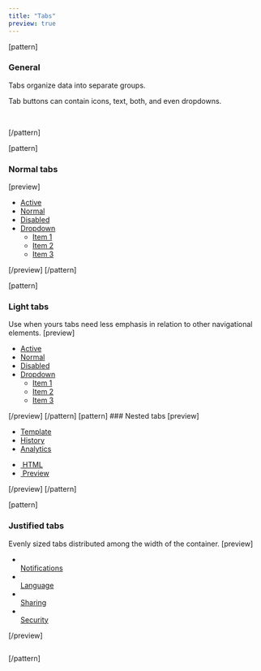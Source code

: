 ```yaml
---
title: "Tabs"
preview: true
---
```


[pattern]
### General

Tabs organize data into separate groups. 

Tab buttons can contain icons, text, both, and even dropdowns. 

&nbsp;

[/pattern]

[pattern]
### Normal tabs

[preview]
<ul class="nav nav-tabs" role="tablist">
  <li class="active"><a href="#" role="tab" data-toggle="tab">Active</a></li>
  <li><a href="#" role="tab" data-toggle="tab">Normal</a></li>
  <li class="disabled"><a href="#" role="tab">Disabled</a></li>
  <li class="dropdown">
      <a class="dropdown-toggle" data-toggle="dropdown" href="#">
          Dropdown <span class="caret"></span>
        </a>
        <ul class="dropdown-menu" role="menu">
          <li role="presentation"><a href="#">Item 1</a></li>
          <li role="presentation"><a href="#">Item 2</a></li>
          <li role="presentation"><a href="#">Item 3</a></li>
        </ul>
  </li>
</ul>
<div style="border-top: none; border-radius: 0;" class="panel panel-default">
    <div class="panel-body">
        <p></p><p></p>
    </div>
</div>
[/preview]
[/pattern]

[pattern]
### Light tabs
Use when yours tabs need less emphasis in relation to other navigational elements. 
[preview]
<ul class="nav nav-tabs nav-tabs-light" role="tablist">
  <li class="active"><a href="#" role="tab" data-toggle="tab">Active</a></li>
  <li><a href="#" role="tab" data-toggle="tab">Normal</a></li>
  <li class="disabled"><a href="#" role="tab">Disabled</a></li>
  <li class="dropdown">
      <a class="dropdown-toggle" data-toggle="dropdown" href="#">
          Dropdown <span class="caret"></span>
        </a>
        <ul class="dropdown-menu" role="menu">
          <li role="presentation"><a href="#">Item 1</a></li>
          <li role="presentation"><a href="#">Item 2</a></li>
          <li role="presentation"><a href="#">Item 3</a></li>
        </ul>
  </li>
</ul>
[/preview]
[/pattern]
[pattern]
### Nested tabs
[preview]
<ul class="nav nav-tabs" role="tablist">
  <li class="active"><a href="#" role="tab" data-toggle="tab">Template</a></li>
  <li><a href="#" role="tab" data-toggle="tab">History</a></li>
  <li><a href="#" role="tab" data-toggle="tab">Analytics</a></li>
</ul>
<div style="border-top: none; border-radius: 0;" class="panel panel-default">
    <ul class="nav nav-tabs nav-tabs-light" role="tablist">
      <li><a href="#" role="tab" data-toggle="tab"><i class="fa fa-1x fa-code"></i> &nbsp;HTML</a></li>
      <li class="active"><a href="#" role="tab" data-toggle="tab"><i class="fa fa-1x fa-eye"></i> &nbsp;Preview</a></li>
    </ul>
    <div class="panel-body">
        <p></p><p></p>
    </div>
</div>
[/preview]
[/pattern]

[pattern]
### Justified tabs
Evenly sized tabs distributed among the width of the container.
[preview]
<ul class="nav nav-tabs nav-justified text-center" role="tablist">
  <li class="active"><a href="#" role="tab" data-toggle="tab"><i class="fa fa-3x fa-bell"></i><br>Notifications</a></li>
  <li><a href="#" role="tab" data-toggle="tab"><i class="fa fa-3x fa-flag"></i><br>Language</a></li>
  <li><a href="#" role="tab" data-toggle="tab"><i class="fa fa-3x fa-folder-open"></i><br>Sharing</a></li>
  <li><a href="#" role="tab" data-toggle="tab"><i class="fa fa-3x fa-lock"></i><br>Security</a></li>
</ul>
<div style="border-top: none; border-radius: 0;" class="panel panel-default">
    <div class="panel-body">
        <p></p><p></p>
    </div>
</div>
[/preview]

```html

```
[/pattern]
